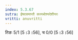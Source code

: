 ```yaml
---
index: 5.3.67
sutra: ईषदसमाप्तौ कल्पब्देश्यदेशीयरः
vritti: anuvritti
---
```


तिङः 5/1 [5।3।56], च 0/0 [5।3।56]